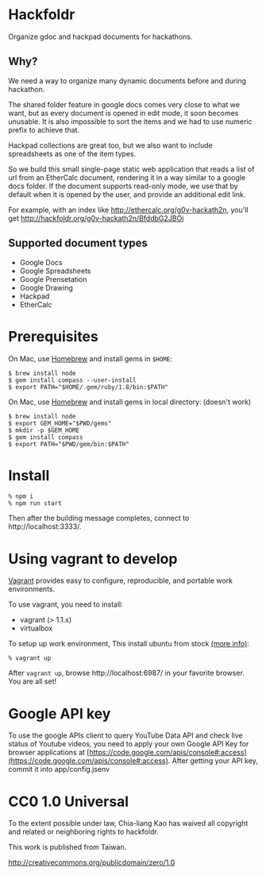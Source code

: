 Hackfoldr
===========

Organize gdoc and hackpad documents for hackathons.

## Why?

We need a way to organize many dynamic documents before and during hackathon.

The shared folder feature in google docs comes very close to what we want, but as every document is opened in edit mode, it soon becomes unusable.  It is also impossible to sort the items and we had to use numeric prefix to achieve that.

Hackpad collections are great too, but we also want to include spreadsheets as one of the item types.

So we build this small single-page static web application that reads a list of url from an EtherCalc document, rendering it in a way similar to a google docs folder.  If the document supports read-only mode, we use that by default when it is opened by the user, and provide an additional edit link.

For example, with an index like http://ethercalc.org/g0v-hackath2n, you'll get http://hackfoldr.org/g0v-hackath2n/BfddbG2JBOi

## Supported document types

* Google Docs
* Google Spreadsheets
* Google Prensetation
* Google Drawing
* Hackpad
* EtherCalc

# Prerequisites

On Mac, use [Homebrew](https://github.com/mxcl/homebrew) and install gems in `$HOME`:

	$ brew install node
	$ gem install compass --user-install
	$ export PATH="$HOME/.gem/ruby/1.8/bin:$PATH"

On Mac, use [Homebrew](https://github.com/mxcl/homebrew) and install gems in local directory: (doesn't work)

	$ brew install node
	$ export GEM_HOME="$PWD/gems"
	$ mkdir -p $GEM_HOME
	$ gem install compass
	$ export PATH="$PWD/gem/bin:$PATH"

# Install

    % npm i
    % npm run start
    
Then after the building message completes, connect to http://localhost:3333/.

# Using vagrant to develop

[Vagrant](http://docs.vagrantup.com/v2/why-vagrant/index.html) provides easy to configure, reproducible, and portable work environments.

To use vagrant, you need to install:

- vagrant (> 1.1.x)
- virtualbox

To setup up work environment,
This install ubuntu from stock [(more info)](https://docs.vagrantup.com/v2/providers/basic_usage.html):

    % vagrant up

After `vagrant up`, browse http://localhost:6987/ in your favorite browser. You are all set!

# Google API key

To use the google APIs client to query YouTube Data API and check live status of Youtube videos, you need to apply your own Google API Key for browser applications at [https://code.google.com/apis/console#:access](https://code.google.com/apis/console#:access). After getting your API key, commit it into app/config.jsenv

# CC0 1.0 Universal

To the extent possible under law, Chia-liang Kao has waived all copyright
and related or neighboring rights to hackfoldr.

This work is published from Taiwan.

http://creativecommons.org/publicdomain/zero/1.0
